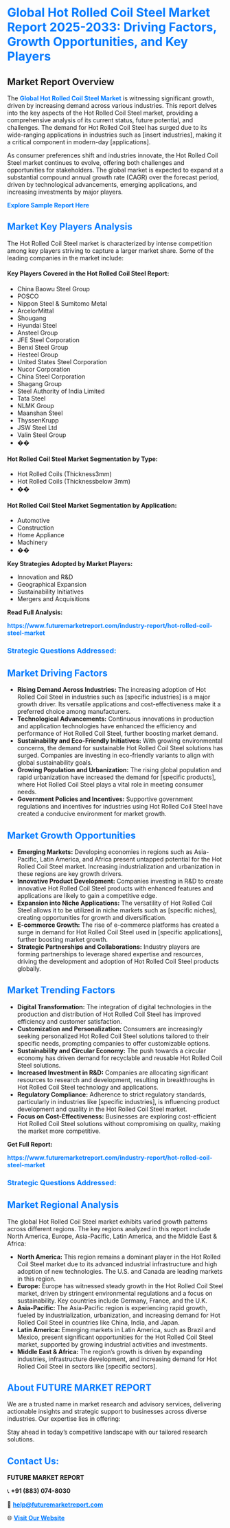 <h1 style="color: #007BFF;">Global Hot Rolled Coil Steel Market Report 2025-2033: Driving Factors, Growth Opportunities, and Key Players</h1>

<section id="overview">
<h2>Market Report Overview</h2>
<p>The <a href="https://www.futuremarketreport.com/industry-report/hot-rolled-coil-steel-market" style="color: #007BFF; text-decoration: none;"><strong>Global Hot Rolled Coil Steel Market</strong></a> is witnessing significant growth, driven by increasing demand across various industries. This report delves into the key aspects of the Hot Rolled Coil Steel market, providing a comprehensive analysis of its current status, future potential, and challenges. The demand for Hot Rolled Coil Steel has surged due to its wide-ranging applications in industries such as [insert industries], making it a critical component in modern-day [applications].</p>
<p>As consumer preferences shift and industries innovate, the Hot Rolled Coil Steel market continues to evolve, offering both challenges and opportunities for stakeholders. The global market is expected to expand at a substantial compound annual growth rate (CAGR) over the forecast period, driven by technological advancements, emerging applications, and increasing investments by major players.</p>
</section>

<section id="overview">
<p><a href="https://www.futuremarketreport.com/request-sample/reportId=117364" style="color: #007BFF; text-decoration: none;"><strong>Explore Sample Report Here</strong></a></p>
</section>

<section id="key-players">
<h2 style="color: #007BFF;">Market Key Players Analysis</h2>
<p>The Hot Rolled Coil Steel market is characterized by intense competition among key players striving to capture a larger market share. Some of the leading companies in the market include:</p>
<h4>Key Players Covered in the Hot Rolled Coil Steel Report:</h4>
<ul><li>China Baowu Steel Group</li><li>POSCO</li><li>Nippon Steel &amp; Sumitomo Metal</li><li>ArcelorMittal</li><li>Shougang</li><li>Hyundai Steel</li><li>Ansteel Group</li><li>JFE Steel Corporation</li><li>Benxi Steel Group</li><li>Hesteel Group</li><li>United States Steel Corporation</li><li>Nucor Corporation</li><li>China Steel Corporation</li><li>Shagang Group</li><li>Steel Authority of India Limited</li><li>Tata Steel</li><li>NLMK Group</li><li>Maanshan Steel</li><li>ThyssenKrupp</li><li>JSW Steel Ltd</li><li>Valin Steel Group</li><li>��</li></ul>
<h4>Hot Rolled Coil Steel Market Segmentation by Type:</h4>
<ul><li>Hot Rolled Coils (Thickness3mm)</li><li>Hot Rolled Coils (Thicknessbelow 3mm)</li><li>��</li></ul>

<h4>Hot Rolled Coil Steel Market Segmentation by Application:</h4>
<ul><li>Automotive</li><li>Construction</li><li>Home Appliance</li><li>Machinery</li><li>��</li></ul>
<p><strong>Key Strategies Adopted by Market Players:</strong></p>
<ul>
<li>Innovation and R&D</li>
<li>Geographical Expansion</li>
<li>Sustainability Initiatives</li>
<li>Mergers and Acquisitions</li>
</ul>
</section>

<section>
<p><strong>Read Full Analysis: </strong></p><a href="https://www.futuremarketreport.com/industry-report/hot-rolled-coil-steel-market" style="color: #007BFF; text-decoration: none;"><strong>https://www.futuremarketreport.com/industry-report/hot-rolled-coil-steel-market</strong></a>
<h3 style="color: #007BFF;">Strategic Questions Addressed:</h3>
</section>

<section id="driving-factors">
<h2 style="color: #007BFF;">Market Driving Factors</h2>
<ul>
<li><strong>Rising Demand Across Industries:</strong> The increasing adoption of Hot Rolled Coil Steel in industries such as [specific industries] is a major growth driver. Its versatile applications and cost-effectiveness make it a preferred choice among manufacturers.</li>
<li><strong>Technological Advancements:</strong> Continuous innovations in production and application technologies have enhanced the efficiency and performance of Hot Rolled Coil Steel, further boosting market demand.</li>
<li><strong>Sustainability and Eco-Friendly Initiatives:</strong> With growing environmental concerns, the demand for sustainable Hot Rolled Coil Steel solutions has surged. Companies are investing in eco-friendly variants to align with global sustainability goals.</li>
<li><strong>Growing Population and Urbanization:</strong> The rising global population and rapid urbanization have increased the demand for [specific products], where Hot Rolled Coil Steel plays a vital role in meeting consumer needs.</li>
<li><strong>Government Policies and Incentives:</strong> Supportive government regulations and incentives for industries using Hot Rolled Coil Steel have created a conducive environment for market growth.</li>
</ul>
</section>

<section id="growth-opportunities">
<h2 style="color: #007BFF;">Market Growth Opportunities</h2>
<ul>
<li><strong>Emerging Markets:</strong> Developing economies in regions such as Asia-Pacific, Latin America, and Africa present untapped potential for the Hot Rolled Coil Steel market. Increasing industrialization and urbanization in these regions are key growth drivers.</li>
<li><strong>Innovative Product Development:</strong> Companies investing in R&D to create innovative Hot Rolled Coil Steel products with enhanced features and applications are likely to gain a competitive edge.</li>
<li><strong>Expansion into Niche Applications:</strong> The versatility of Hot Rolled Coil Steel allows it to be utilized in niche markets such as [specific niches], creating opportunities for growth and diversification.</li>
<li><strong>E-commerce Growth:</strong> The rise of e-commerce platforms has created a surge in demand for Hot Rolled Coil Steel used in [specific applications], further boosting market growth.</li>
<li><strong>Strategic Partnerships and Collaborations:</strong> Industry players are forming partnerships to leverage shared expertise and resources, driving the development and adoption of Hot Rolled Coil Steel products globally.</li>
</ul>
</section>

<section id="trending-factors">
<h2 style="color: #007BFF;">Market Trending Factors</h2>
<ul>
<li><strong>Digital Transformation:</strong> The integration of digital technologies in the production and distribution of Hot Rolled Coil Steel has improved efficiency and customer satisfaction.</li>
<li><strong>Customization and Personalization:</strong> Consumers are increasingly seeking personalized Hot Rolled Coil Steel solutions tailored to their specific needs, prompting companies to offer customizable options.</li>
<li><strong>Sustainability and Circular Economy:</strong> The push towards a circular economy has driven demand for recyclable and reusable Hot Rolled Coil Steel solutions.</li>
<li><strong>Increased Investment in R&D:</strong> Companies are allocating significant resources to research and development, resulting in breakthroughs in Hot Rolled Coil Steel technology and applications.</li>
<li><strong>Regulatory Compliance:</strong> Adherence to strict regulatory standards, particularly in industries like [specific industries], is influencing product development and quality in the Hot Rolled Coil Steel market.</li>
<li><strong>Focus on Cost-Effectiveness:</strong> Businesses are exploring cost-efficient Hot Rolled Coil Steel solutions without compromising on quality, making the market more competitive.</li>
</ul>
</section>

<section>
<p><strong>Get Full Report: </strong></p><a href="https://www.futuremarketreport.com/industry-report/hot-rolled-coil-steel-market" style="color: #007BFF; text-decoration: none;"><strong>https://www.futuremarketreport.com/industry-report/hot-rolled-coil-steel-market</strong></a>
<h3 style="color: #007BFF;">Strategic Questions Addressed:</h3>
</section>


<section id="regional-analysis">
<h2 style="color: #007BFF;">Market Regional Analysis</h2>
<p>The global Hot Rolled Coil Steel market exhibits varied growth patterns across different regions. The key regions analyzed in this report include North America, Europe, Asia-Pacific, Latin America, and the Middle East & Africa:</p>
<ul>
<li><strong>North America:</strong> This region remains a dominant player in the Hot Rolled Coil Steel market due to its advanced industrial infrastructure and high adoption of new technologies. The U.S. and Canada are leading markets in this region.</li>
<li><strong>Europe:</strong> Europe has witnessed steady growth in the Hot Rolled Coil Steel market, driven by stringent environmental regulations and a focus on sustainability. Key countries include Germany, France, and the U.K.</li>
<li><strong>Asia-Pacific:</strong> The Asia-Pacific region is experiencing rapid growth, fueled by industrialization, urbanization, and increasing demand for Hot Rolled Coil Steel in countries like China, India, and Japan.</li>
<li><strong>Latin America:</strong> Emerging markets in Latin America, such as Brazil and Mexico, present significant opportunities for the Hot Rolled Coil Steel market, supported by growing industrial activities and investments.</li>
<li><strong>Middle East & Africa:</strong> The region’s growth is driven by expanding industries, infrastructure development, and increasing demand for Hot Rolled Coil Steel in sectors like [specific sectors].</li>
</ul>
</section>

<footer>
<h2 style="color: #007BFF;">About FUTURE MARKET REPORT</h2>
<p>We are a trusted name in market research and advisory services, delivering actionable insights and strategic support to businesses across diverse industries. Our expertise lies in offering:</p>

<p>Stay ahead in today’s competitive landscape with our tailored research solutions.</p>

<h2 style="color: #007BFF;">Contact Us:</h2>
<p><strong>FUTURE MARKET REPORT</strong></p>
<p>📞 <strong>+91 (883) 074-8030</strong></p>
<p>📧 <strong><a href="mailto:help@futuremarketreport.com" style="color: #007BFF;">help@futuremarketreport.com</a></strong></p>
<p>🌐 <strong><a href="https://www.futuremarketreport.com/" style="color: #007BFF;">Visit Our Website</a></strong></p>
</footer>